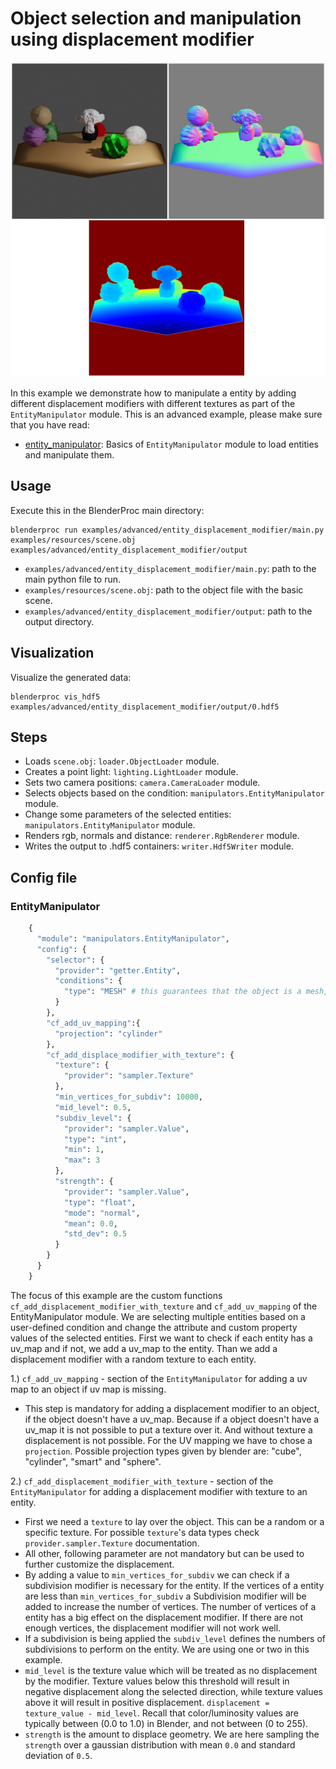 # Object selection and manipulation using displacement modifier

![](../../../images/entity_displacement_modifier_rendering.jpg)

In this example we demonstrate how to manipulate a entity by adding different displacement modifiers with different textures as part of the `EntityManipulator` module.
This is an advanced example, please make sure that you have read:

* [entity_manipulator](../shapenet/README.md): Basics of `EntityManipulator` module to load entities and manipulate them. 
## Usage

Execute this in the BlenderProc main directory:

```
blenderproc run examples/advanced/entity_displacement_modifier/main.py examples/resources/scene.obj examples/advanced/entity_displacement_modifier/output
```

* `examples/advanced/entity_displacement_modifier/main.py`: path to the main python file to run.
* `examples/resources/scene.obj`: path to the object file with the basic scene.
* `examples/advanced/entity_displacement_modifier/output`: path to the output directory.

## Visualization

Visualize the generated data:

```
blenderproc vis_hdf5 examples/advanced/entity_displacement_modifier/output/0.hdf5
```

## Steps

* Loads `scene.obj`: `loader.ObjectLoader` module.
* Creates a point light: `lighting.LightLoader` module.
* Sets two camera positions: `camera.CameraLoader` module.
* Selects objects based on the condition: `manipulators.EntityManipulator` module.
* Change some parameters of the selected entities: `manipulators.EntityManipulator` module. 
* Renders rgb, normals and distance: `renderer.RgbRenderer` module.
* Writes the output to .hdf5 containers: `writer.Hdf5Writer` module.

## Config file

### EntityManipulator

```python
    {
      "module": "manipulators.EntityManipulator",
      "config": {
        "selector": {
          "provider": "getter.Entity",
          "conditions": {
            "type": "MESH" # this guarantees that the object is a mesh, and not for example a camera
          }
        },
        "cf_add_uv_mapping":{
          "projection": "cylinder"
        },
        "cf_add_displace_modifier_with_texture": {
          "texture": {
            "provider": "sampler.Texture"
          },
          "min_vertices_for_subdiv": 10000,
          "mid_level": 0.5,
          "subdiv_level": {
            "provider": "sampler.Value",
            "type": "int",
            "min": 1,
            "max": 3
          },
          "strength": {
            "provider": "sampler.Value",
            "type": "float",
            "mode": "normal",
            "mean": 0.0,
            "std_dev": 0.5
          }
        }
      }
    }
```

The focus of this example are the custom functions `cf_add_displacement_modifier_with_texture` and `cf_add_uv_mapping` of the EntityManipulator module.
We are selecting multiple entities based on a user-defined condition and change the attribute and custom property values of the selected entities.
First we want to check if each entity has a uv_map and if not, we add a uv_map to the entity. Than we add a displacement modifier with a random texture to each entity. 

1.) `cf_add_uv_mapping` - section of the `EntityManipulator` for adding a uv map to an object if uv map is missing.

* This step is mandatory for adding a displacement modifier to an object, if the object doesn't have a uv_map. Because if a object doesn't have a uv_map it is not possible to put a texture over it. And without texture a displacement is not possible. 
For the UV mapping we have to chose a `projection`. Possible projection types given by blender are: "cube", "cylinder", "smart" and "sphere".

2.) `cf_add_displacement_modifier_with_texture` - section of the `EntityManipulator` for adding a displacement modifier with texture to an entity.

* First we need a `texture` to lay over the object. This can be a random or a specific texture. For possible `texture`'s data types check `provider.sampler.Texture` documentation.
* All other, following parameter are not mandatory but can be used to further customize the displacement.
* By adding a value to `min_vertices_for_subdiv` we can check if a subdivision modifier is necessary for the entity. If the vertices of a entity are less than `min_vertices_for_subdiv` a Subdivision modifier will be added to increase the number of vertices. The number of vertices of a entity has a big effect on the displacement modifier. If there are not enough vertices, the displacement modifier will not work well.                                                                         
* If a subdivision is being applied the `subdiv_level` defines the numbers of subdivisions to perform on the entity. We are using one or two in this example.
* `mid_level` is the texture value which will be treated as no displacement by the modifier. Texture values below this threshold will result in negative displacement along the selected direction, while texture values above it will result in positive displacement. `displacement = texture_value - mid_level`. Recall that color/luminosity values are typically between (0.0 to 1.0) in Blender, and not between (0 to 255).
* `strength` is the amount to displace geometry. We are here sampling the `strength` over a gaussian distribution with mean `0.0` and standard deviation of `0.5`.
